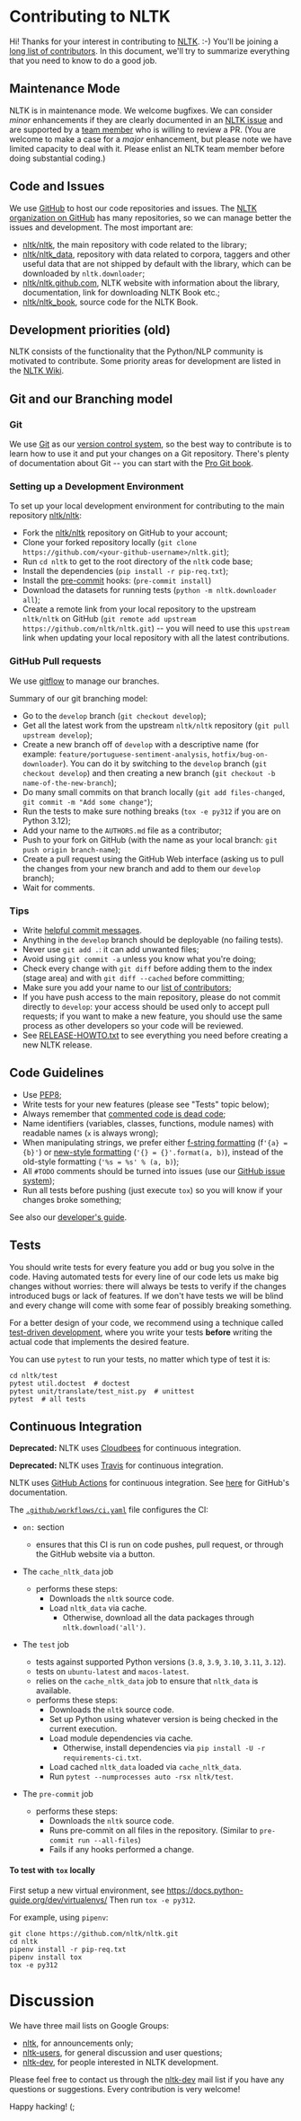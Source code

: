 # Contributing to NLTK

Hi! Thanks for your interest in contributing to [NLTK](https://www.nltk.org/).
:-) You'll be joining a [long list of contributors](https://github.com/nltk/nltk/blob/develop/AUTHORS.md).
In this document, we'll try to summarize everything that you need to know to
do a good job.

## Maintenance Mode

NLTK is in maintenance mode. We welcome bugfixes.
We can consider _minor_ enhancements if they are clearly documented in an [NLTK issue](https://github.com/nltk/nltk/issues)
and are supported by a [team member](https://github.com/orgs/nltk/teams/team-nltk) who is willing to review a PR.
(You are welcome to make a case for a _major_ enhancement, but please note we have limited capacity to deal with it.
Please enlist an NLTK team member before doing substantial coding.)

## Code and Issues

We use [GitHub](https://www.github.com/) to host our code repositories and
issues. The [NLTK organization on GitHub](https://github.com/nltk) has many
repositories, so we can manage better the issues and development. The most
important are:

- [nltk/nltk](https://github.com/nltk/nltk/), the main repository with code
  related to the library;
- [nltk/nltk_data](https://github.com/nltk/nltk_data), repository with data
  related to corpora, taggers and other useful data that are not shipped by
  default with the library, which can be downloaded by `nltk.downloader`;
- [nltk/nltk.github.com](https://github.com/nltk/nltk.github.com), NLTK website
  with information about the library, documentation, link for downloading NLTK
  Book etc.;
- [nltk/nltk_book](https://github.com/nltk/nltk_book), source code for the NLTK
  Book.

## Development priorities (old)

NLTK consists of the functionality that the Python/NLP community is motivated to contribute.
Some priority areas for development are listed in the [NLTK Wiki](https://github.com/nltk/nltk/wiki#development).

## Git and our Branching model

### Git

We use [Git](https://git-scm.com/) as our [version control
system](https://en.wikipedia.org/wiki/Revision_control), so the best way to
contribute is to learn how to use it and put your changes on a Git repository.
There's plenty of documentation about Git -- you can start with the [Pro Git
book](https://git-scm.com/book/).


### Setting up a Development Environment

To set up your local development environment for contributing to the main
repository [nltk/nltk](https://github.com/nltk/nltk/):

- Fork the [nltk/nltk](https://github.com/nltk/nltk/) repository on GitHub
  to your account;
- Clone your forked repository locally
  (`git clone https://github.com/<your-github-username>/nltk.git`);
- Run `cd nltk` to get to the root directory of the `nltk` code base;
- Install the dependencies (`pip install -r pip-req.txt`);
- Install the [pre-commit](https://pre-commit.com) hooks: (`pre-commit install`)
- Download the datasets for running tests
  (`python -m nltk.downloader all`);
- Create a remote link from your local repository to the
  upstream `nltk/nltk` on GitHub
  (`git remote add upstream https://github.com/nltk/nltk.git`) --
  you will need to use this `upstream` link when updating your local repository
  with all the latest contributions.

### GitHub Pull requests

We use [gitflow](https://nvie.com/posts/a-successful-git-branching-model/) to manage our branches.

Summary of our git branching model:
- Go to the `develop` branch (`git checkout develop`);
- Get all the latest work from the upstream `nltk/nltk` repository
  (`git pull upstream develop`);
- Create a new branch off of `develop` with a descriptive name (for example:
  `feature/portuguese-sentiment-analysis`, `hotfix/bug-on-downloader`). You can
  do it by switching to the `develop` branch (`git checkout develop`) and then
  creating a new branch (`git checkout -b name-of-the-new-branch`);
- Do many small commits on that branch locally (`git add files-changed`,
  `git commit -m "Add some change"`);
- Run the tests to make sure nothing breaks
  (`tox -e py312` if you are on Python 3.12);
- Add your name to the `AUTHORS.md` file as a contributor;
- Push to your fork on GitHub (with the name as your local branch:
  `git push origin branch-name`);
- Create a pull request using the GitHub Web interface (asking us to pull the
  changes from your new branch and add to them our `develop` branch);
- Wait for comments.


### Tips

- Write [helpful commit
  messages](https://robots.thoughtbot.com/5-useful-tips-for-a-better-commit-message).
- Anything in the `develop` branch should be deployable (no failing tests).
- Never use `git add .`: it can add unwanted files;
- Avoid using `git commit -a` unless you know what you're doing;
- Check every change with `git diff` before adding them to the index (stage
  area) and with `git diff --cached` before committing;
- Make sure you add your name to our [list of contributors](https://github.com/nltk/nltk/blob/develop/AUTHORS.md);
- If you have push access to the main repository, please do not commit directly
  to `develop`: your access should be used only to accept pull requests; if you
  want to make a new feature, you should use the same process as other
  developers so your code will be reviewed.
- See [RELEASE-HOWTO.txt](RELEASE-HOWTO.txt) to see everything you
  need before creating a new NLTK release.


## Code Guidelines

- Use [PEP8](https://www.python.org/dev/peps/pep-0008/);
- Write tests for your new features (please see "Tests" topic below);
- Always remember that [commented code is dead
  code](https://blog.codinghorror.com/coding-without-comments/);
- Name identifiers (variables, classes, functions, module names) with readable
  names (`x` is always wrong);
- When manipulating strings, we prefer either [f-string
  formatting](https://docs.python.org/3/tutorial/inputoutput.html#formatted-string-literals)
  (f`'{a} = {b}'`) or [new-style
  formatting](https://docs.python.org/library/string.html#format-string-syntax)
  (`'{} = {}'.format(a, b)`), instead of the old-style formatting (`'%s = %s' % (a, b)`);
- All `#TODO` comments should be turned into issues (use our
  [GitHub issue system](https://github.com/nltk/nltk/issues));
- Run all tests before pushing (just execute `tox`) so you will know if your
  changes broke something;

See also our [developer's
guide](https://github.com/nltk/nltk/wiki/Developers-Guide).


## Tests

You should write tests for every feature you add or bug you solve in the code.
Having automated tests for every line of our code lets us make big changes
without worries: there will always be tests to verify if the changes introduced
bugs or lack of features. If we don't have tests we will be blind and every
change will come with some fear of possibly breaking something.

For a better design of your code, we recommend using a technique called
[test-driven development](https://en.wikipedia.org/wiki/Test-driven_development),
where you write your tests **before** writing the actual code that implements
the desired feature.

You can use `pytest` to run your tests, no matter which type of test it is:

```
cd nltk/test
pytest util.doctest  # doctest
pytest unit/translate/test_nist.py  # unittest
pytest  # all tests
```


## Continuous Integration

**Deprecated:** NLTK uses [Cloudbees](https://nltk.ci.cloudbees.com/) for continuous integration.

**Deprecated:** NLTK uses [Travis](https://travis-ci.org/nltk/nltk/) for continuous integration.

NLTK uses [GitHub Actions](https://github.com/nltk/nltk/actions) for continuous integration. See [here](https://docs.github.com/en/actions) for GitHub's documentation.

The [`.github/workflows/ci.yaml`](https://github.com/nltk/nltk/blob/develop/.github/workflows/ci.yaml) file configures the CI:

 - `on:` section
   - ensures that this CI is run on code pushes, pull request, or through the GitHub website via a button.

 - The `cache_nltk_data` job
   - performs these steps:
     - Downloads the `nltk` source code.
     - Load `nltk_data` via cache.
       - Otherwise, download all the data packages through `nltk.download('all')`.

  - The `test` job
    - tests against supported Python versions (`3.8`, `3.9`, `3.10`, `3.11`, `3.12`).
    - tests on `ubuntu-latest` and `macos-latest`.
    - relies on the `cache_nltk_data` job to ensure that `nltk_data` is available.
    - performs these steps:
      - Downloads the `nltk` source code.
      - Set up Python using whatever version is being checked in the current execution.
      - Load module dependencies via cache.
        - Otherwise, install dependencies via `pip install -U -r requirements-ci.txt`.
      - Load cached `nltk_data` loaded via `cache_nltk_data`.
      - Run `pytest --numprocesses auto -rsx nltk/test`.

 - The `pre-commit` job
   - performs these steps:
     - Downloads the `nltk` source code.
     - Runs pre-commit on all files in the repository. (Similar to `pre-commit run --all-files`)
     - Fails if any hooks performed a change.

#### To test with `tox` locally

First setup a new virtual environment, see https://docs.python-guide.org/dev/virtualenvs/
Then run `tox -e py312`.

For example, using `pipenv`:

```
git clone https://github.com/nltk/nltk.git
cd nltk
pipenv install -r pip-req.txt
pipenv install tox
tox -e py312
```


# Discussion

We have three mail lists on Google Groups:

- [nltk][nltk-announce], for announcements only;
- [nltk-users][nltk-users], for general discussion and user questions;
- [nltk-dev][nltk-dev], for people interested in NLTK development.

Please feel free to contact us through the [nltk-dev][nltk-dev] mail list if
you have any questions or suggestions. Every contribution is very welcome!

Happy hacking! (;

[nltk-announce]: https://groups.google.com/forum/#!forum/nltk
[nltk-dev]: https://groups.google.com/forum/#!forum/nltk-dev
[nltk-users]: https://groups.google.com/forum/#!forum/nltk-users
